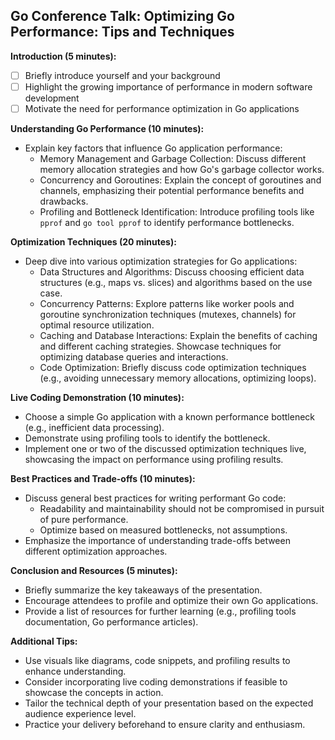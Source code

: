 ## Go Conference Talk: Optimizing Go Performance: Tips and Techniques

**Introduction (5 minutes):**

- [ ] Briefly introduce yourself and your background
- [ ] Highlight the growing importance of performance in modern software development
- [ ] Motivate the need for performance optimization in Go applications

**Understanding Go Performance (10 minutes):**

* Explain key factors that influence Go application performance:
    * Memory Management and Garbage Collection: Discuss different memory allocation strategies and how Go's garbage collector works.
    * Concurrency and Goroutines: Explain the concept of goroutines and channels, emphasizing their potential performance benefits and drawbacks.
    * Profiling and Bottleneck Identification: Introduce profiling tools like `pprof` and `go tool pprof` to identify performance bottlenecks.

**Optimization Techniques (20 minutes):**

* Deep dive into various optimization strategies for Go applications:
    * Data Structures and Algorithms: Discuss choosing efficient data structures (e.g., maps vs. slices) and algorithms based on the use case.
    * Concurrency Patterns: Explore patterns like worker pools and goroutine synchronization techniques (mutexes, channels) for optimal resource utilization.
    * Caching and Database Interactions: Explain the benefits of caching and different caching strategies. Showcase techniques for optimizing database queries and interactions.
    * Code Optimization: Briefly discuss code optimization techniques (e.g., avoiding unnecessary memory allocations, optimizing loops).

**Live Coding Demonstration (10 minutes):**

* Choose a simple Go application with a known performance bottleneck (e.g., inefficient data processing).
* Demonstrate using profiling tools to identify the bottleneck.
* Implement one or two of the discussed optimization techniques live, showcasing the impact on performance using profiling results.

**Best Practices and Trade-offs (10 minutes):**

* Discuss general best practices for writing performant Go code:
    * Readability and maintainability should not be compromised in pursuit of pure performance.
    * Optimize based on measured bottlenecks, not assumptions.
* Emphasize the importance of understanding trade-offs between different optimization approaches.

**Conclusion and Resources (5 minutes):**

* Briefly summarize the key takeaways of the presentation.
* Encourage attendees to profile and optimize their own Go applications.
* Provide a list of resources for further learning (e.g., profiling tools documentation, Go performance articles).

**Additional Tips:**

* Use visuals like diagrams, code snippets, and profiling results to enhance understanding. 
* Consider incorporating live coding demonstrations if feasible to showcase the concepts in action.
* Tailor the technical depth of your presentation based on the expected audience experience level.
* Practice your delivery beforehand to ensure clarity and enthusiasm.
